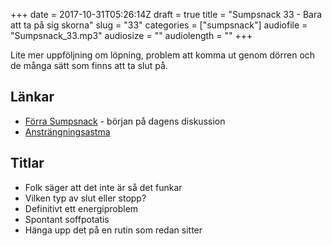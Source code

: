 +++
date = 2017-10-31T05:26:14Z
draft = true
title = "Sumpsnack 33 - Bara att ta på sig skorna"
slug = "33"
categories = ["sumpsnack"]
audiofile = "Sumpsnack_33.mp3"
audiosize = ""
audiolength = ""
+++

Lite mer uppföljning om löpning, problem att komma ut genom dörren och de många sätt som finns att ta slut på.

## Länkar ##
* [Förra Sumpsnack](http://kodsnack.se/sumpsnack/32/) - början på dagens diskussion
* [Ansträngningsastma](http://www.astmaochallergilinjen.se/astma/det-hander-i-kroppen-vid-astma/anstrangningsastma/)

## Titlar ##
* Folk säger att det inte är så det funkar
* Vilken typ av slut eller stopp?
* Definitivt ett energiproblem
* Spontant soffpotatis
* Hänga upp det på en rutin som redan sitter